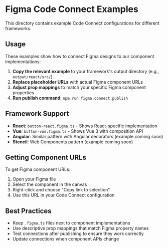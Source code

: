 # Figma Code Connect Examples

This directory contains example Code Connect configurations for different frameworks.

## Usage

These examples show how to connect Figma designs to our component implementations:

1. **Copy the relevant example** to your framework's output directory (e.g., `output/react/src/`)
2. **Replace placeholder URLs** with actual Figma component URLs
3. **Adjust prop mappings** to match your specific Figma component properties
4. **Run publish command**: `npm run figma:connect:publish`

## Framework Support

- **React**: `button-react.figma.ts` - Shows React-specific implementation
- **Vue**: `button-vue.figma.ts` - Shows Vue 3 with composition API
- **Angular**: Similar pattern with Angular decorators (example coming soon)
- **Stencil**: Web Components pattern (example coming soon)

## Getting Component URLs

To get Figma component URLs:
1. Open your Figma file
2. Select the component in the canvas
3. Right-click and choose "Copy link to selection"
4. Use this URL in your Code Connect configuration

## Best Practices

- Keep `.figma.ts` files next to component implementations
- Use descriptive prop mappings that match Figma property names
- Test connections after publishing to ensure they work correctly
- Update connections when component APIs change